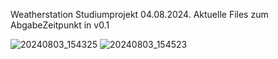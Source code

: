 Weatherstation Studiumprojekt 04.08.2024.
Aktuelle Files zum AbgabeZeitpunkt in v0.1

![20240803_154325](https://github.com/user-attachments/assets/e955176a-5fb9-4858-a0ce-b7fcf4c46294)
![20240803_154523](https://github.com/user-attachments/assets/2dc73ee5-810f-459a-b9d4-33ae2df87cc2)
